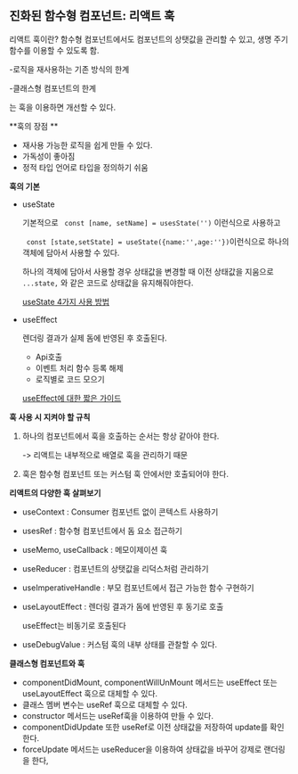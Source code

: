 ## 진화된 함수형 컴포넌트: 리액트 훅



리액트 훅이란? 함수형 컴포넌트에서도 컴포넌트의 상탯값을 관리할 수 있고, 생명 주기 함수를 이용할 수 있도록 함.

-로직을 재사용하는 기존 방식의 한계

-클래스형 컴포넌트의 한계

는 훅을 이용하면 개선할 수 있다.

**훅의 장점 **

- 재사용 가능한 로직을 쉽게 만들 수 있다.
- 가독성이 좋아짐
- 정적 타입 언어로 타입을 정의하기 쉬움



**훅의 기본**

- useState

  기본적으로 ` const [name, setName] = usesState('')` 이런식으로 사용하고

  ` const [state,setState] = useState({name:'',age:''})`이런식으로 하나의 객체에 담아서 사용할 수 있다.

  하나의 객체에 담아서 사용할 경우 상태값을 변경할 때 이전 상태값을 지움으로 `...state,` 와 같은 코드로 상태값을 유지해줘야한다.

  [useState 4가지 사용 방법](https://medium.com/@shlee1353/리액트-hooks-usestate-4가지-상용방법-dfe8b2096750)

- useEffect

  렌더링 결과가 실제 돔에 반영된 후 호출된다.

  * Api호출
  * 이벤트 처리 함수 등록 해제
  * 로직별로 코드 모으기

  [useEffect에 대한 짧은 가이드](https://velog.io/@jepjap93/useEffect에-대한-짧은-가이드)



**훅 사용 시 지켜야 할 규칙**

1. 하나의 컴포넌트에서 훅을 호출하는 순서는 항상 같아야 한다.

   -> 리액트는 내부적으로 배열로 훅을 관리하기 때문

2. 훅은 함수형 컴포넌트 또는 커스텀 훅 안에서만 호출되어야 한다.



**리액트의 다양한 훅 살펴보기**

* useContext : Consumer 컴포넌트 없이 콘텍스트 사용하기

* usesRef : 함수형 컴포넌트에서 돔 요소 접근하기

* useMemo, useCallback : 메모이제이션 훅

* useReducer : 컴포넌트의 상탯값을 리덕스처럼 관리하기

* useImperativeHandle : 부모 컴포넌트에서 접근 가능한 함수 구현하기

* useLayoutEffect : 렌더링 결과가 돔에 반영된 후 동기로 호출

  useEffect는 비동기로 호출된다

* useDebugValue : 커스텀 훅의 내부 상태를 관찰할 수 있다.



**클래스형 컴포넌트와 훅**

* componentDidMount, componentWillUnMount 메서드는 useEffect 또는 useLayoutEffect 훅으로 대체할 수 있다.
* 클래스 멤버 변수는 useRef 훅으로 대체할 수 있다.
* constructor 메서드는 useRef훅을 이용하여 만들 수 있다.
* componentDidUpdate 또한 useRef로 이전 상태값을 저장하여 update를 확인한다.
* forceUpdate 메서드는 useReducer을 이용하여 상태값을 바꾸어 강제로 랜더링을 한다,